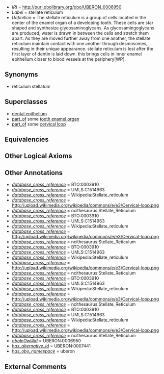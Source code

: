  * *IRI* = http://purl.obolibrary.org/obo/UBERON_0006950
 * *Label* = stellate reticulum
 * *Definition* = The stellate reticulum is a group of cells located in the center of the enamel organ of a developing tooth. These cells are star shaped and synthesize glycosaminoglycans. As glycosamingoglycans are produced, water is drawn in between the cells and stretch them apart. As they are moved further away from one another, the stellate reticulum maintain contact with one another through desmosomes, resulting in their unique appearance. stellate reticulum is lost after the first layer of dentin is laid down. this brings cells in inner enamel epithelium closer to blood vessels at the periphery[WP].

## Synonyms

 * reticulum stellatum

## Superclasses

 * [dental epithelium](../../UBERON/43/UBERON_0003843.md)
 * [part_of](../../BFO/50/BFO_0000050.md) some [tooth enamel organ](../../UBERON/76/UBERON_0005176.md)
 * [part_of](../../BFO/50/BFO_0000050.md) some [cervical loop](../../UBERON/49/UBERON_0006949.md)

## Equivalencies


## Other Logical Axioms


## Other Annotations

 * *[database_cross_reference](../../ef/oboInOwl#hasDbXref.md)* = BTO:0003910
 * *[database_cross_reference](../../ef/oboInOwl#hasDbXref.md)* = UMLS:C1514963
 * *[database_cross_reference](../../ef/oboInOwl#hasDbXref.md)* = Wikipedia:Stellate_reticulum
 * *[database_cross_reference](../../ef/oboInOwl#hasDbXref.md)* = http://upload.wikimedia.org/wikipedia/commons/e/e3/Cervical-loop.png
 * *[database_cross_reference](../../ef/oboInOwl#hasDbXref.md)* = ncithesaurus:Stellate_Reticulum
 * *[database_cross_reference](../../ef/oboInOwl#hasDbXref.md)* = BTO:0003910
 * *[database_cross_reference](../../ef/oboInOwl#hasDbXref.md)* = UMLS:C1514963
 * *[database_cross_reference](../../ef/oboInOwl#hasDbXref.md)* = Wikipedia:Stellate_reticulum
 * *[database_cross_reference](../../ef/oboInOwl#hasDbXref.md)* = http://upload.wikimedia.org/wikipedia/commons/e/e3/Cervical-loop.png
 * *[database_cross_reference](../../ef/oboInOwl#hasDbXref.md)* = ncithesaurus:Stellate_Reticulum
 * *[database_cross_reference](../../ef/oboInOwl#hasDbXref.md)* = BTO:0003910
 * *[database_cross_reference](../../ef/oboInOwl#hasDbXref.md)* = UMLS:C1514963
 * *[database_cross_reference](../../ef/oboInOwl#hasDbXref.md)* = Wikipedia:Stellate_reticulum
 * *[database_cross_reference](../../ef/oboInOwl#hasDbXref.md)* = http://upload.wikimedia.org/wikipedia/commons/e/e3/Cervical-loop.png
 * *[database_cross_reference](../../ef/oboInOwl#hasDbXref.md)* = ncithesaurus:Stellate_Reticulum
 * *[database_cross_reference](../../ef/oboInOwl#hasDbXref.md)* = BTO:0003910
 * *[database_cross_reference](../../ef/oboInOwl#hasDbXref.md)* = UMLS:C1514963
 * *[database_cross_reference](../../ef/oboInOwl#hasDbXref.md)* = Wikipedia:Stellate_reticulum
 * *[database_cross_reference](../../ef/oboInOwl#hasDbXref.md)* = http://upload.wikimedia.org/wikipedia/commons/e/e3/Cervical-loop.png
 * *[database_cross_reference](../../ef/oboInOwl#hasDbXref.md)* = ncithesaurus:Stellate_Reticulum
 * *[database_cross_reference](../../ef/oboInOwl#hasDbXref.md)* = BTO:0003910
 * *[database_cross_reference](../../ef/oboInOwl#hasDbXref.md)* = UMLS:C1514963
 * *[database_cross_reference](../../ef/oboInOwl#hasDbXref.md)* = Wikipedia:Stellate_reticulum
 * *[database_cross_reference](../../ef/oboInOwl#hasDbXref.md)* = http://upload.wikimedia.org/wikipedia/commons/e/e3/Cervical-loop.png
 * *[database_cross_reference](../../ef/oboInOwl#hasDbXref.md)* = ncithesaurus:Stellate_Reticulum
 * *[oboInOwl#id](../../id/oboInOwl#id.md)* = UBERON:0006950
 * *[has_alternative_id](../../Id/oboInOwl#hasAlternativeId.md)* = UBERON:0007441
 * *[has_obo_namespace](../../ce/oboInOwl#hasOBONamespace.md)* = uberon

## External Comments

